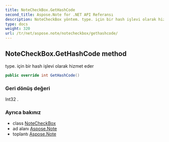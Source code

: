 ```yaml
---
title: NoteCheckBox.GetHashCode
second_title: Aspose.Note for .NET API Referansı
description: NoteCheckBox yöntem. type. için bir hash işlevi olarak hizmet eder
type: docs
weight: 320
url: /tr/net/aspose.note/notecheckbox/gethashcode/
---
```

## NoteCheckBox.GetHashCode method

type. için bir hash işlevi olarak hizmet eder

```csharp
public override int GetHashCode()
```

### Geri dönüş değeri

Int32 .

### Ayrıca bakınız

* class [NoteCheckBox](../)
* ad alanı [Aspose.Note](../../notecheckbox/)
* toplantı [Aspose.Note](../../../)


